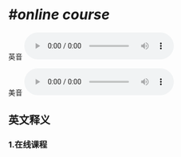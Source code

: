 # ***\#online course*** 
英音
<audio src="./media/online course1_AAC.aac" controls="controls"></audio>

美音
<audio src="./media/online course2_AAC.aac" controls="controls"></audio>



  

英文释义
---
### 1.**在线课程**  


